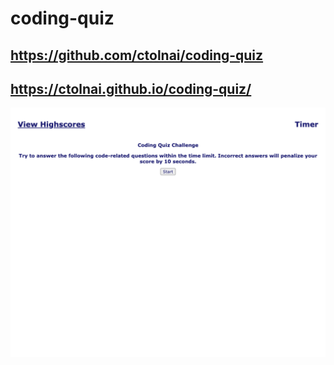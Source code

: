 # coding-quiz

## https://github.com/ctolnai/coding-quiz
## https://ctolnai.github.io/coding-quiz/

 <img src="assets/images/screenshot.png"/>